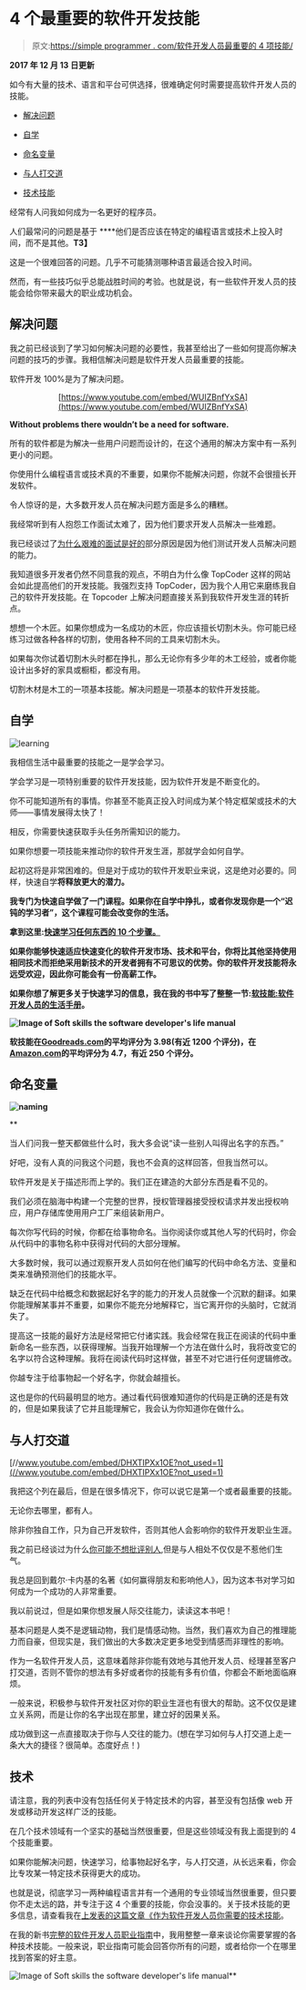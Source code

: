 # 4 个最重要的软件开发技能

> 原文:[https://simple programmer . com/软件开发人员最重要的 4 项技能/](https://simpleprogrammer.com/the-4-most-important-skills-for-a-software-developer/)

**2017 年 12 月 13 日更新**

如今有大量的技术、语言和平台可供选择，很难确定何时需要提高软件开发人员的技能。

*   [解决问题](#solving-problems)

*   [自学](#teaching-yourself)

*   [命名变量](#naming-variables)

*   [与人打交道](#dealing-with-people)

*   [技术技能](#technical-skills)

经常有人问我如何成为一名更好的程序员。

人们最常问的问题是基于 ****他们是否应该在特定的编程语言或技术上投入时间，而不是其他。**T3】**

这是一个很难回答的问题。几乎不可能猜测哪种语言最适合投入时间。

然而，有一些技巧似乎总能战胜时间的考验。也就是说，有一些软件开发人员的技能会给你带来最大的职业成功机会。

## 解决问题

我之前已经谈到了学习如何解决问题的必要性，我甚至给出了一些如何提高你解决问题的技巧的步骤。我相信解决问题是软件开发人员最重要的技能。

软件开发 100%是为了解决问题。

<center>

[https://www.youtube.com/embed/WUIZBnfYxSA](https://www.youtube.com/embed/WUIZBnfYxSA)

</center>

**Without problems there wouldn’t be a need for software.**

所有的软件都是为解决一些用户问题而设计的，在这个通用的解决方案中有一系列更小的问题。

你使用什么编程语言或技术真的不重要，如果你不能解决问题，你就不会很擅长开发软件。

令人惊讶的是，大多数开发人员在解决问题方面是多么的糟糕。

我经常听到有人抱怨工作面试太难了，因为他们要求开发人员解决一些难题。

我已经谈过了[为什么艰难的面试是好的](https://simpleprogrammer.com/2010/10/06/why-hard-interviews-are-good/)部分原因是因为他们测试开发人员解决问题的能力。

我知道很多开发者仍然不同意我的观点，不明白为什么像 TopCoder 这样的网站会如此提高他们的开发技能。我强烈支持 TopCoder，因为我个人用它来磨练我自己的软件开发技能。在 Topcoder 上解决问题直接关系到我软件开发生涯的转折点。

想想一个木匠。如果你想成为一名成功的木匠，你应该擅长切割木头。你可能已经练习过做各种各样的切割，使用各种不同的工具来切割木头。

如果每次你试着切割木头时都在挣扎，那么无论你有多少年的木工经验，或者你能设计出多好的家具或橱柜，都没有用。

切割木材是木工的一项基本技能。解决问题是一项基本的软件开发技能。

## 自学



![learning](img/3739ebe013a143d9963128be5643f9ec.png "learning")



我相信生活中最重要的技能之一是学会学习。

学会学习是一项特别重要的软件开发技能，因为软件开发是不断变化的。

你不可能知道所有的事情。你甚至不能真正投入时间成为某个特定框架或技术的大师——事情发展得太快了！

相反，你需要快速获取手头任务所需知识的能力。

如果你想要一项技能来推动你的软件开发生涯，那就学会如何自学。

起初这将是非常困难的。但是对于成功的软件开发职业来说，这是绝对必要的。同样，快速自学**将释放更大的潜力。**

**我专门为快速自学做了一门课程。如果你在自学中挣扎，或者你发现你是一个“迟钝的学习者”，这个课程可能会改变你的生活。**

**拿到这里:[快速学习任何东西的 10 个步骤。](https://simpleprogrammer.com/store/products/learn-anything-quickly/)**

**如果你能够快速适应快速变化的软件开发市场、技术和平台，你将比其他坚持使用相同技术而拒绝采用新技术的开发者拥有不可思议的优势。你的软件开发技能将永远受欢迎，因此你可能会有一份高薪工作。**

**如果你想了解更多关于快速学习的信息，我在我的书中写了整整一节:[软技能:软件开发人员的生活手册](http://amzn.to/2Bk8Cw9)。**

 **![Image of Soft skills the software developer's life manual](img/67f81a846bca44e59a25a75bf7efc449.png)** 

**软技能在[Goodreads.com](https://www.goodreads.com/book/show/23232941-soft-skills)的平均评分为 3.98(有近 1200 个评分)，在[Amazon.com](http://amzn.to/2Bk8Cw9)的平均评分为 4.7，有近 250 个评分。**

## **命名变量**

**[](https://simpleprogrammer.com/wp-content/uploads/2012/12/naming.jpg)**

**![naming](img/76d8b2a2bcc092f5953cb4fec26ba40a.png "naming")**

**

当人们问我一整天都做些什么时，我大多会说“读一些别人叫得出名字的东西。”

好吧，没有人真的问我这个问题，我也不会真的这样回答，但我当然可以。

软件开发是关于描述形而上学的。我们正在建造的大部分东西是看不见的。

我们必须在脑海中构建一个完整的世界，授权管理器接受授权请求并发出授权响应，用户存储库使用用户工厂来组装新用户。

每次你写代码的时候，你都在给事物命名。当你阅读你或其他人写的代码时，你会从代码中的事物名称中获得对代码的大部分理解。

大多数时候，我可以通过观察开发人员如何在他们编写的代码中命名方法、变量和类来准确预测他们的技能水平。

缺乏在代码中给概念和数据起好名字的能力的开发人员就像一个沉默的翻译。如果你能理解某事并不重要，如果你不能充分地解释它，当它离开你的头脑时，它就消失了。

提高这一技能的最好方法是经常把它付诸实践。我会经常在我正在阅读的代码中重新命名一些东西，以获得理解。当我开始理解一个方法在做什么时，我将改变它的名字以符合这种理解。我将在阅读代码时这样做，甚至不对它进行任何逻辑修改。

你越专注于给事物起一个好名字，你就会越擅长。

这也是你的代码最明显的地方。通过看代码很难知道你的代码是正确的还是有效的，但是如果我读了它并且能理解它，我会认为你知道你在做什么。

## 与人打交道

[//www.youtube.com/embed/DHXTIPXx1OE?not_used=1](//www.youtube.com/embed/DHXTIPXx1OE?not_used=1)

我把这个列在最后，但是在很多情况下，你可以说它是第一个或者最重要的技能。

无论你去哪里，都有人。

除非你独自工作，只为自己开发软件，否则其他人会影响你的软件开发职业生涯。

我之前已经谈过为什么[你可能不想批评别人](https://simpleprogrammer.com/2012/10/07/calling-someones-baby-ugly/),但是与人相处不仅仅是不惹他们生气。

我总是回到戴尔·卡内基的名著《如何赢得朋友和影响他人》，因为这本书对学习如何成为一个成功的人非常重要。

我以前说过，但是如果你想发展人际交往能力，读读这本书吧！

基本问题是人类不是逻辑动物，我们是情感动物。当然，我们喜欢为自己的推理能力而自豪，但现实是，我们做出的大多数决定更多地受到情感而非理性的影响。

作为一名软件开发人员，这意味着除非你能有效地与其他开发人员、经理甚至客户打交道，否则不管你的想法有多好或者你的技能有多有价值，你都会不断地面临麻烦。

一般来说，积极参与软件开发社区对你的职业生涯也有很大的帮助。这不仅仅是建立关系网，而是让你的名字出现在那里，建立好的因果关系。

成功做到这一点直接取决于你与人交往的能力。(想在学习如何与人打交道上走一条大大的捷径？很简单。态度好点！)

## 技术

请注意，我的列表中没有包括任何关于特定技术的内容，甚至没有包括像 web 开发或移动开发这样广泛的技能。

在几个技术领域有一个坚实的基础当然很重要，但是这些领域没有我上面提到的 4 个技能重要。

如果你能解决问题，快速学习，给事物起好名字，与人打交道，从长远来看，你会比专攻某一特定技术获得更大的成功。

也就是说，彻底学习一两种编程语言并有一个通用的专业领域当然很重要，但只要你不走太远的路，并专注于这 4 个重要的技能，你会没事的。关于技术技能的更多信息，请查看我在[上发表的这篇文章《作为软件开发人员你需要的技术技能](https://simpleprogrammer.com/2016/07/18/technical-skills-software-developer/)。

在我的新书[完整的软件开发人员职业指南](http://amzn.to/2AHZ1jp)中，我用整整一章来谈论你需要掌握的各种技术技能。一般来说，职业指南可能会回答你所有的问题，或者给你一个在哪里找到答案的好主意。

 ![Image of Soft skills the software developer's life manual](img/f1fc0aa463b1d630590e74e8e09ab0d7.png)**